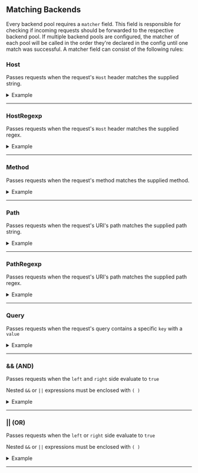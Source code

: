 ## Matching Backends

Every backend pool requires a `matcher` field. This field is responsible for checking if incoming requests should be forwarded to the respective backend pool. If multiple backend pools are configured, the matcher of each pool will be called in the order they're declared in the config until one match was successful. A matcher field can consist of the following rules:

### Host

Passes requests when the request's `Host` header matches the supplied string.

<details>
<summary>Example</summary>
<br>

```toml
[[backend_pools]]
matcher="Host('google.localhost')"
```

- ✔ `google.localhost`
- ✔ `google.localhost/test`
- ✔ `google.localhost/path?query=false`
- ❌ `test.google.localhost`
- ❌ `google.de`

</details>

---

### HostRegexp

Passes requests when the request's `Host` header matches the supplied regex.

<details>
<summary>Example</summary>
<br>

```toml
[[backend_pools]]
matcher="HostRegexp('(.*\\.)?whoami\\.localhost$')"
```

- ✔ `whoami.localhost`
- ✔ `test.whoami.localhost/test`
- ✔ `test.nested.whoami.localhost`
- ❌ `whoami.localhostwhat`
- ❌ `test.whoami.localhostwhat`

</details>

---

### Method

Passes requests when the request's method matches the supplied method.

<details>
<summary>Example</summary>
<br>

```toml
[[backend_pools]]
matcher="Method('GET')"
```

- ✔ GET `whoami.localhost`
- ❌ POST `test.whoami.localhost/test`
- ❌ YOLO `test.whoami.localhostwhat`

</details>

---

### Path

Passes requests when the request's URI's path matches the supplied path string.

<details>
<summary>Example</summary>
<br>

```toml
[[backend_pools]]
matcher="Path('/admin')"
```

- ✔ `whoami.localhost/admin`
- ❌ `whoami.localhost`
- ❌ `whoami.localhost/admin/test`

</details>

---

### PathRegexp

Passes requests when the request's URI's path matches the supplied path regex.

<details>
<summary>Example</summary>
<br>

```toml
[[backend_pools]]
matcher="Path('^/admin/.*')"
```

- ✔ `whoami.localhost/admin`
- ✔ `whoami.localhost/admin/nested`
- ❌ `whoami.localhost`

</details>

---

### Query

Passes requests when the request's query contains a specific `key` with a `value`

<details>
<summary>Example</summary>
<br>

```toml
[[backend_pools]]
matcher="Query('admin', 'true')"
```

- ✔ `whoami.localhost?admin=true`
- ❌ `whoami.localhost?admin=false`
- ❌ `whoami.localhost`

</details>

---

### && (AND)

Passes requests when the `left` and `right` side evaluate to `true`

Nested `&&` or `||` expressions must be enclosed with `( )`

<details>
<summary>Example</summary>
<br>

```toml
[[backend_pools]]
matcher="Host('google.de') && Path('/admin')"
```

- ✔ `google.de/admin`
- ❌ `google.de`
- ❌ `whoami.localhost`
- ❌ `whoami.localhost/admin`

</details>

---

### || (OR)

Passes requests when the `left` or `right` side evaluate to `true`

Nested `&&` or `||` expressions must be enclosed with `( )`

<details>
<summary>Example</summary>
<br>

```toml
[[backend_pools]]
matcher="Host('google.de') || Host('google.com')"
```

- ✔ `google.de`
- ✔ `google.com`
- ✔ `google.com/admin`
- ❌ `google.io`

</details>

---
